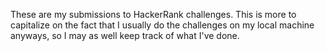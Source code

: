 These are my submissions to HackerRank challenges. This is more to capitalize on the fact that I usually do the challenges on my local machine anyways, so I may as well keep track of what I've done.